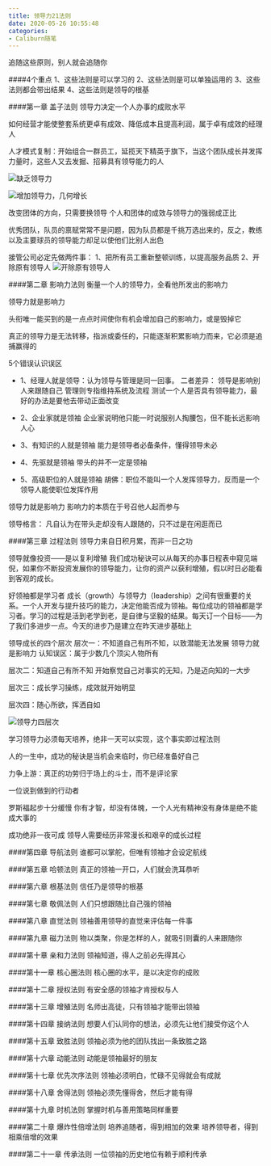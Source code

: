 ```yaml
---
title: 领导力21法则
date: 2020-05-26 10:55:48
categories:
- Caliburn随笔
---
```

追随这些原则，别人就会追随你

####4个重点
1、这些法则是可以学习的
2、这些法则是可以单独运用的
3、这些法则都会带出结果
4、这些法则是领导的根基

####第一章 盖子法则
领导力决定一个人办事的成败水平

如何经营才能使整套系统更卓有成效、降低成本且提高利润，属于卓有成效的经理人

人才模式复制：开始组合一群员工，延揽天下精英于旗下，当这个团队成长并发挥力量时，这些人又去发掘、招募具有领导能力的人

![缺乏领导力](https://upload-images.jianshu.io/upload_images/5526061-abe64b3613cb4e6b.png?imageMogr2/auto-orient/strip%7CimageView2/2/w/1240)

![增加领导力，几何增长](https://upload-images.jianshu.io/upload_images/5526061-717df38b873da8a4.png?imageMogr2/auto-orient/strip%7CimageView2/2/w/1240)

改变团体的方向，只需要换领导
个人和团体的成效与领导力的强弱成正比

优秀团队，队员的禀赋常常不是问题，因为队员都是千挑万选出来的，反之，教练以及主要球员的领导能力却足以使他们比别人出色

接管公司必定先做两件事：
1、把所有员工重新整顿训练，以提高服务品质
2、开除原有领导人
![开除原有领导人](https://upload-images.jianshu.io/upload_images/5526061-5d8d893952c90106.png?imageMogr2/auto-orient/strip%7CimageView2/2/w/1240)

####第二章 影响力法则
衡量一个人的领导力，全看他所发出的影响力

领导力就是影响力

头衔唯一能买到的是一点点时间使你有机会增加自己的影响力，或是毁掉它

真正的领导力是无法转移，指派或委任的，只能逐渐积累影响力而来，它必须是追捕赢得的

5个错误认识误区
* 1、经理人就是领导：认为领导与管理是同一回事。
二者差异：
领导是影响别人来跟随自己
管理则专指维持系统及流程
测试一个人是否具有领导能力，最好的办法是要他去带动正面改变

* 2、企业家就是领袖
企业家说明他只能一时说服别人掏腰包，但不能长远影响人心

* 3、有知识的人就是领袖
能力是领导者必备条件，懂得领导未必

* 4、先驱就是领袖
带头的并不一定是领袖

* 5、高级职位的人就是领袖
胡佛：职位不能叫一个人发挥领导力，反而是一个领导人能使职位发挥作用

领导力就是影响力
影响力的本质在于号召他人起而参与

领导格言：
凡自认为在带头走却没有人跟随的，只不过是在闲逛而已

####第三章 过程法则
领导力来自日积月累，而非一日之功

领导就像投资——是以复利增殖
我们成功秘诀可以从每天的办事日程表中窥见端倪，如果你不断投资发展你的领导能力，让你的资产以获利增殖，假以时日必能看到客观的成长。

好领袖都是学习者
成长（growth）与领导力（leadership）之间有很重要的关系。一个人开发与提升技巧的能力，决定他能否成为领袖。每位成功的领袖都是学习者。学习的过程是活到老学到老，是自律与坚毅的结果。每天订一个目标——为了我们多进步一点。今天的进步乃是建立在昨天进步基础上

领导成长的四个层次
层次一：不知道自己有所不知，以致潜能无法发展
领导力就是影响力
认知误区：属于少数几个顶尖人物所有

层次二：知道自己有所不知
开始察觉自己对事实的无知，乃是迈向知的一大步

层次三：成长学习操练，成效就开始明显

层次四：随心所欲，挥洒自如

![领导力四层次](https://upload-images.jianshu.io/upload_images/5526061-6f7ad8b8ab74c043.png?imageMogr2/auto-orient/strip%7CimageView2/2/w/1240)

学习领导力必须每天培养，绝非一天可以实现，这个事实即过程法则

人的一生中，成功的秘诀是当机会来临时，你已经准备好自己

力争上游：真正的功劳归于场上的斗士，而不是评论家

一位说到做到的行动者

罗斯福起步十分缓慢
你有才智，却没有体魄，一个人光有精神没有身体是绝不能成大事的

成功绝非一夜可成
领导人需要经历非常漫长和艰辛的成长过程

####第四章 导航法则
谁都可以掌舵，但唯有领袖才会设定航线







####第五章 哈顿法则
真正的领袖一开口，人们就会洗耳恭听

####第六章 根基法则
信任乃是领导的根基

####第七章 敬佩法则
人们只想跟随比自己强的领袖

####第八章 直觉法则
领袖善用领导的直觉来评估每一件事

####第九章 磁力法则
物以类聚，你是怎样的人，就吸引则囊的人来跟随你

####第十章 亲和力法则
领袖知道，得人之前必先得其心

####第十一章 核心圈法则
核心圈的水平，是以决定你的成败

####第十二章 授权法则
有安全感的领袖才肯授权与人

####第十三章 增殖法则
名师出高徒，只有领袖才能带出领袖

####第十四章 接纳法则
想要人们认同你的想法，必须先让他们接受你这个人

####第十五章 致胜法则
领袖必须为他的团队找出一条致胜之路

####第十六章 动能法则
动能是领袖最好的朋友

####第十七章 优先次序法则
领袖必须明白，忙碌不见得就会有成就

####第十八章 舍得法则
领袖必须先懂得舍，然后才能有得

####第十九章 时机法则
掌握时机与善用策略同样重要

####第二十章 爆炸性倍增法则
培养追随者，得到相加的效果
培养领导者，得到相乘倍增的效果

####第二十一章 传承法则
一位领袖的历史地位有赖于顺利传承
